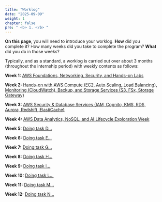 ```yaml
---
title: "Worklog"
date: "2025-09-09"
weight: 1
chapter: false
pre: " <b> 1. </b> "
---
```


**On this page**, you will need to introduce your worklog. **How** did you complete it? How many weeks did you take to complete the program? **What** did you do in those weeks?

Typically, and as a standard, a worklog is carried out over about 3 months (throughout the internship period) with weekly contents as follows:

**Week 1:** [AWS Foundations, Networking, Security, and Hands-on Labs](1.1-week1/)

**Week 2:** [Hands-on with AWS Compute (EC2, Auto Scaling, Load Balancing), Monitoring (CloudWatch), Backup, and Storage Services (S3, FSx, Storage Gateway)](1.2-week2/)

**Week 3:** [AWS Security & Database Services (IAM, Cognito, KMS, RDS, Aurora, Redshift, ElastiCache)](1.3-week3/)

**Week 4:** [AWS Data Analytics, NoSQL, and AI Lifecycle Exploration Week](1.4-week4/)

**Week 5:** [Doing task D...](1.5-week5/)

**Week 6:** [Doing task E...](1.6-week6/)

**Week 7:** [Doing task G...](1.7-week7/)

**Week 8:** [Doing task H...](1.8-week8/)

**Week 9:** [Doing task I...](1.9-week9/)

**Week 10:** [Doing task L...](1.10-week10/)

**Week 11:** [Doing task M...](1.11-week11/)

**Week 12:** [Doing task N...](1.12-week12/)
